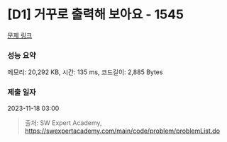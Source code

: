 # [D1] 거꾸로 출력해 보아요 - 1545 

[문제 링크](https://swexpertacademy.com/main/code/problem/problemDetail.do?contestProbId=AV2gbY0qAAQBBAS0) 

### 성능 요약

메모리: 20,292 KB, 시간: 135 ms, 코드길이: 2,885 Bytes

### 제출 일자

2023-11-18 03:00



> 출처: SW Expert Academy, https://swexpertacademy.com/main/code/problem/problemList.do